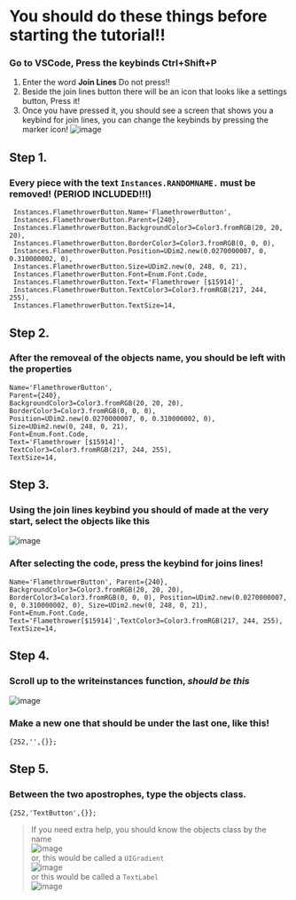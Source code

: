 # You should do these things before starting the tutorial!!
### Go to VSCode, Press the keybinds **Ctrl+Shift+P** <br />
  1. Enter the word **Join Lines** Do not press!! <br />
  2. Beside the join lines button there will be an icon that looks like a settings button, Press it! <br />
  3. Once you have pressed it, you should see a screen that shows you a keybind for join lines, you can change the keybinds by pressing the marker icon! ![image](https://github.com/hellokittysouljia/P/assets/161272465/56c5c50a-72ee-4536-b509-d41f0aef5836) <br />

## Step 1.
  ### Every piece with the text `Instances.RANDOMNAME.` must be removed! (PERIOD INCLUDED!!!)
     Instances.FlamethrowerButton.Name='FlamethrowerButton', 
     Instances.FlamethrowerButton.Parent={240},
     Instances.FlamethrowerButton.BackgroundColor3=Color3.fromRGB(20, 20, 20),
     Instances.FlamethrowerButton.BorderColor3=Color3.fromRGB(0, 0, 0),
     Instances.FlamethrowerButton.Position=UDim2.new(0.0270000007, 0, 0.310000002, 0),
     Instances.FlamethrowerButton.Size=UDim2.new(0, 248, 0, 21),
     Instances.FlamethrowerButton.Font=Enum.Font.Code,
     Instances.FlamethrowerButton.Text='Flamethrower [$15914]',
     Instances.FlamethrowerButton.TextColor3=Color3.fromRGB(217, 244, 255),
     Instances.FlamethrowerButton.TextSize=14,
## Step 2.
  ### After the removeal of the objects name, you should be left with the properties
    Name='FlamethrowerButton',
    Parent={240},
    BackgroundColor3=Color3.fromRGB(20, 20, 20),
    BorderColor3=Color3.fromRGB(0, 0, 0),
    Position=UDim2.new(0.0270000007, 0, 0.310000002, 0),
    Size=UDim2.new(0, 248, 0, 21),
    Font=Enum.Font.Code,
    Text='Flamethrower [$15914]',
    TextColor3=Color3.fromRGB(217, 244, 255),
    TextSize=14,
## Step 3.
  ### Using the join lines keybind you should of made at the very start, select the objects like this <br />
  ![image](https://github.com/hellokittysouljia/P/assets/161272465/61aa5868-7f95-47eb-8e05-d04411fd8977) <br />
  ### After selecting the code, press the keybind for joins lines! <br />
    Name='FlamethrowerButton', Parent={240}, BackgroundColor3=Color3.fromRGB(20, 20, 20), BorderColor3=Color3.fromRGB(0, 0, 0), Position=UDim2.new(0.0270000007, 0, 0.310000002, 0), Size=UDim2.new(0, 248, 0, 21), Font=Enum.Font.Code, Text='Flamethrower[$15914]',TextColor3=Color3.fromRGB(217, 244, 255), TextSize=14,
## Step 4.
  ### Scroll up to the writeinstances function, *should be this* <br />
  ![image](https://github.com/hellokittysouljia/P/assets/161272465/21281158-8f3b-4d28-9e27-65da33b4e9fa) <br />
  ### Make a new one that should be under the last one, like this! <br />
    {252,'',{}};
## Step 5.
  ### Between the two apostrophes, type the objects class.
    {252,'TextButton',{}};
   > If you need extra help, you should know the objects class by the name <br />
   ![image](https://github.com/hellokittysouljia/P/assets/161272465/2d8a8cac-6b57-418c-98f2-aed7056159fa) <br />
   > or, this would be called a `UIGradient` <br />
   ![image](https://github.com/hellokittysouljia/P/assets/161272465/d469aa13-d492-42b5-b161-78232bdef8d0) <br />
   > or this would be called a `TextLabel` <br />
   ![image](https://github.com/hellokittysouljia/P/assets/161272465/e2ae558f-0b86-4707-bb56-7a06b9114657) <br />
   
  
  

   
  

